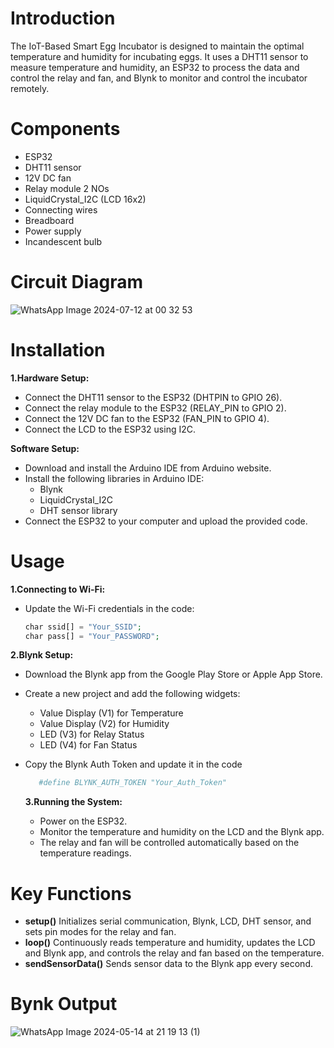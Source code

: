 # Introduction

The IoT-Based Smart Egg Incubator is designed to maintain the optimal temperature and humidity for incubating eggs.
It uses a DHT11 sensor to measure temperature and humidity, an ESP32 to process the data and control the relay and fan, 
and Blynk to monitor and control the incubator remotely.

# Components
- ESP32
- DHT11 sensor
- 12V DC fan
- Relay module 2 NOs
- LiquidCrystal_I2C (LCD 16x2)
- Connecting wires
- Breadboard
- Power supply
- Incandescent bulb

# Circuit Diagram
![WhatsApp Image 2024-07-12 at 00 32 53](https://github.com/user-attachments/assets/5daa0f09-8b57-4b34-807a-41da7f3a0e37)


# Installation

  **1.Hardware Setup:**
  - Connect the DHT11 sensor to the ESP32 (DHTPIN to GPIO 26).
  - Connect the relay module to the ESP32 (RELAY_PIN to GPIO 2).
  - Connect the 12V DC fan to the ESP32 (FAN_PIN to GPIO 4).
  - Connect the LCD to the ESP32 using I2C.

  **Software Setup:**

  - Download and install the Arduino IDE from Arduino website.
  - Install the following libraries in Arduino IDE:
    - Blynk
    - LiquidCrystal_I2C
    - DHT sensor library
  - Connect the ESP32 to your computer and upload the provided code.

# Usage

  **1.Connecting to Wi-Fi:**
  
  - Update the Wi-Fi credentials in the code:
    
      ```php
      char ssid[] = "Your_SSID";
      char pass[] = "Your_PASSWORD";
      ```
   **2.Blynk Setup:**

   - Download the Blynk app from the Google Play Store or Apple App Store.
   - Create a new project and add the following widgets:
     - Value Display (V1) for Temperature
     - Value Display (V2) for Humidity
     - LED (V3) for Relay Status
     - LED (V4) for Fan Status
   - Copy the Blynk Auth Token and update it in the code

     ```php
        #define BLYNK_AUTH_TOKEN "Your_Auth_Token"
     ```
     **3.Running the System:**
     
     - Power on the ESP32.
     - Monitor the temperature and humidity on the LCD and the Blynk app.
     - The relay and fan will be controlled automatically based on the temperature readings.

# Key Functions

   - **setup()** Initializes serial communication, Blynk, LCD, DHT sensor, and sets pin modes for the relay and fan.
   - **loop()** Continuously reads temperature and humidity, updates the LCD and Blynk app, and controls the relay and fan based on the temperature.
   - **sendSensorData()** Sends sensor data to the Blynk app every second.

# Bynk Output 

![WhatsApp Image 2024-05-14 at 21 19 13 (1)](https://github.com/user-attachments/assets/6cb4a727-6dfd-4f94-9816-caeb65b0916c)



 
    
     
   
